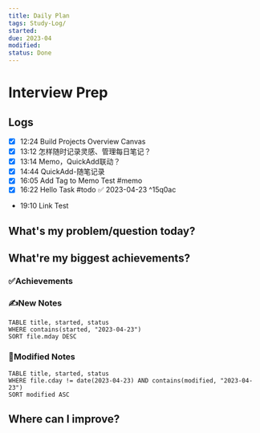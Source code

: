 ```yaml
---
title: Daily Plan
tags: Study-Log/
started: 
due: 2023-04
modified: 
status: Done
---
```

# Interview Prep
## Logs
- [x] 12:24 Build Projects Overview Canvas
- [x] 13:12 怎样随时记录灵感、管理每日笔记？
- [x] 13:14 Memo，QuickAdd联动？
- [x] 14:44 QuickAdd-随笔记录
- [x] 16:05 Add Tag to Memo Test #memo
- [x] 16:22 Hello Task #todo ✅ 2023-04-23 ^15q0ac
- 19:10 Link Test
## What's my problem/question today?

## What're my biggest achievements?
### ✅Achievements

### ✍️New Notes

```dataview
TABLE title, started, status
WHERE contains(started, "2023-04-23")
SORT file.mday DESC
```

### 📝Modified Notes

```dataview
TABLE title, started, status
WHERE file.cday != date(2023-04-23) AND contains(modified, "2023-04-23")
SORT modified ASC
```

## Where can I improve?




